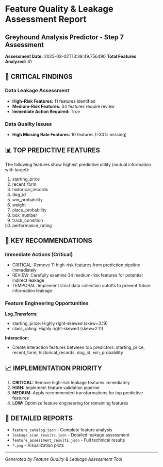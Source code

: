 
# Feature Quality & Leakage Assessment Report
## Greyhound Analysis Predictor - Step 7 Assessment

**Assessment Date:** 2025-08-02T13:39:49.756490
**Total Features Analyzed:** 41

## 🚨 CRITICAL FINDINGS

### Data Leakage Assessment
- **High-Risk Features:** 11 features identified
- **Medium-Risk Features:** 34 features require review
- **Immediate Action Required:** True

### Data Quality Issues
- **High Missing Rate Features:** 10 features (>30% missing)

## 📊 TOP PREDICTIVE FEATURES

The following features show highest predictive utility (mutual information with target):

1. starting_price
2. recent_form
3. historical_records
4. dog_id
5. win_probability
6. weight
7. place_probability
8. box_number
9. track_condition
10. performance_rating


## 🔧 KEY RECOMMENDATIONS

### Immediate Actions (Critical)
- CRITICAL: Remove 11 high-risk features from prediction pipeline immediately
- REVIEW: Carefully examine 34 medium-risk features for potential indirect leakage
- TEMPORAL: Implement strict data collection cutoffs to prevent future information leakage


### Feature Engineering Opportunities

**Log_Transform:**
- starting_price: Highly right-skewed (skew=3.19)
- class_rating: Highly right-skewed (skew=2.11)

**Interaction:**
- Create interaction features between top predictors: starting_price, recent_form, historical_records, dog_id, win_probability


## 📈 IMPLEMENTATION PRIORITY

1. **CRITICAL:** Remove high-risk leakage features immediately
2. **HIGH:** Implement feature validation pipeline
3. **MEDIUM:** Apply recommended transformations for top predictive features
4. **LOW:** Optimize feature engineering for remaining features

## 📁 DETAILED REPORTS

- `feature_catalog.json` - Complete feature analysis
- `leakage_scan_results.json` - Detailed leakage assessment
- `feature_assessment_results.json` - Full technical results
- `*.png` - Visualization plots

---
*Generated by Feature Quality & Leakage Assessment Tool*
